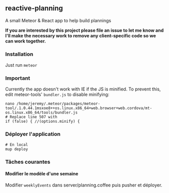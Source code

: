 ## reactive-planning

A small Meteor & React app to help build plannings

**If you are interested by this project please file an issue to let me know
and I'll make the necessary work to remove any client-specific code so we
can work together.**

### Installation

Just run `meteor`

### Important

Currently the app doesn't work with IE if the JS is minified.
To prevent this, edit meteor-tools' `bundler.js` to disable minifying:
```
nano /home/jeremy/.meteor/packages/meteor-tool/.1.0.44.1msxoe8++os.linux.x86_64+web.browser+web.cordova/mt-os.linux.x86_64/tools/bundler.js
# Replace line 507 with
if (false) { //(options.minify) {
```

### Déployer l'application

```
# En local
mup deploy
```

### Tâches courantes

#### Modifier le modèle d'une semaine

Modifier `weeklyEvents` dans server/planning.coffee puis pusher et déployer.

####
